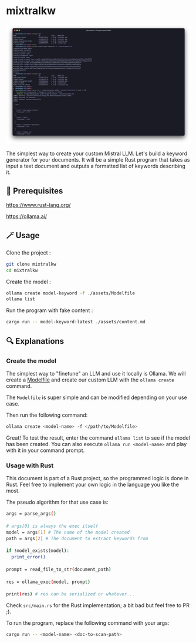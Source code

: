 # mixtralkw

![tabarnouche](./assets/ilIiLIIillL.png)

The simplest way to create your custom Mistral LLM. Let's build a keyword generator for your documents. It will be a simple Rust program that takes as input a text document and outputs a formatted list of keywords describing it.

## 🔗 Prerequisites

https://www.rust-lang.org/

https://ollama.ai/

## 🪄 Usage

Clone the project :

```bash
git clone mixtralkw
cd mixtralkw
```

Create the model :

```bash
ollama create model-keyword -f ./assets/Modelfile
ollama list
```

Run the program with fake content :

```bash
cargo run -- model-keyword:latest ./assets/content.md
```

## 🔍 Explanations

### Create the model

The simplest way to "finetune" an LLM and use it locally is Ollama. We will create a [Modelfile](https://github.com/ollama/ollama/blob/main/docs/modelfile.md) and create our custom LLM with the `ollama create` command.

The `Modelfile` is super simple and can be modified depending on your use case.

Then run the following command:

```bash
ollama create <model-name> -f </path/to/Modelfile>
```

Great! To test the result, enter the command `ollama list` to see if the model has been created. You can also execute `ollama run <model-name>` and play with it in your command prompt.

### Usage with Rust

This document is part of a Rust project, so the programmed logic is done in Rust. Feel free to implement your own logic in the language you like the most.

The pseudo algorithm for that use case is:

```bash
args = parse_args()

# args[0] is always the exec itself
model = args[1] # The name of the model created
path = args[2] # The document to extract keywords from

if !model_exists(model):
  print_error()

prompt = read_file_to_str(document_path)

res = ollama_exec(model, prompt)

print(res) # res can be serialized or whatever...
```

Check `src/main.rs` for the Rust implementation; a bit bad but feel free to PR ;).

To run the program, replace the following command with your args:

```bash
cargo run -- <model-name> <doc-to-scan-path>
```

